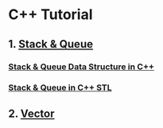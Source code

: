# C++ Tutorial
## 1. [Stack & Queue](https://github.com/Rahul2IUC/Tutorial/tree/master/C%2B%2B%20Classes/Stack%26Queue)
### [Stack & Queue Data Structure in C++](https://docs.google.com/presentation/d/1P5IO-JlxjunK4Fmyf4Ghszn58t1FNgP46D5nNiIXGjU/edit?usp=sharing)
### [Stack & Queue in C++ STL](https://docs.google.com/presentation/d/1odC87VVJUhCNQRetFDeD_lMY9Y8GXMyr71rID3UJHK8/edit?usp=sharing)
## 2. [Vector](./vector)
